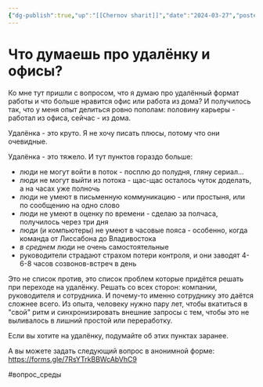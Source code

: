 ```yaml
---
{"dg-publish":true,"up":"[[Chernov sharit]]","date":"2024-03-27","posted":"https://t.me/chernov_sharit/527","modified_at":"2024-03-27T15:30:10+03:00","published_at":"2024-03-27T19:05:00+03:00","dg-path":"/chernov_sharit/2024-03-27 про удалёнку.md","permalink":"/chernov-sharit/2024-03-27-pro-udalyonku/","dgPassFrontmatter":true}
---
```



# Что думаешь про удалёнку и офисы?

Ко мне тут пришли с вопросом, что я думаю про удалённый формат работы и что больше нравится офис или работа из дома? И получилось так, что у меня опыт делиться ровно пополам: половину карьеры - работал из офиса, сейчас - из дома.

Удалёнка - это круто. Я не хочу писать плюсы, потому что они очевидные. 

Удалёнка - это тяжело. И тут пунктов гораздо больше:
* люди не могут войти в поток - посплю до полудня, гляну сериал...
* люди не могут выйти из потока  - щас-щас осталось чуток доделать, а на часах уже полночь
* люди не умеют в письменную коммуникацию - или простыня, или по сообщению на одно слово
* люди не умеют в оценку по времени - сделаю за полчаса, получилось через три дня
* люди (и компьютеры) не умеют в часовые пояса - особенно, когда команда от Лиссабона до Владивостока
* *в среднем* люди не очень самостоятельные
* руководители страдают страхом потери контроля, и они заводят 4-6-8 часов созвонов-встреч в день 

Это не список против, это список проблем которые придётся решать при переходе на удалёнку. Решать со всех сторон: компании, руководителя и сотрудника. И почему-то именно сотруднику это даётся сложнее всего. Из опыта, человеку нужно пару лет, чтобы вкатиться в "свой" ритм и синхронизировать внешние запросы с тем, чтобы это не выливалось в лишний простой или переработку.

Если вы хотите на удалёнку, подумайте об этих пунктах заранее.

А вы можете задать следующий вопрос в анонимной форме: https://forms.gle/7RsYTrkBBWcAbVhC9

#вопрос_среды 
